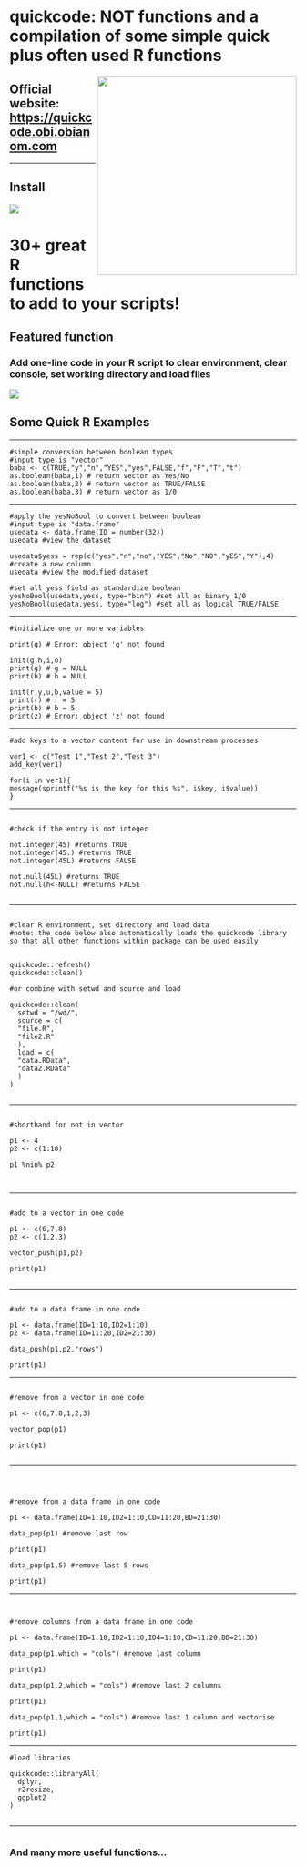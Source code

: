 # quickcode: NOT functions and a compilation of some simple quick plus often used R functions

<img src="https://quickcode.obi.obianom.com/CRAN/rockybilly.regular_qc.webp" width="350" align="right">

## Official website: https://quickcode.obi.obianom.com

***

## Install

![](https://quickcode.obi.obianom.com/quickcode_load_type.svg)

# 30+ great R functions to add to your scripts!

## Featured function
### Add one-line code in your R script to clear environment, clear console, set working directory and load files
![](https://quickcode.obi.obianom.com/quickcode.png)

## Some Quick R Examples

***

```
#simple conversion between boolean types
#input type is "vector"
baba <- c(TRUE,"y","n","YES","yes",FALSE,"f","F","T","t")
as.boolean(baba,1) # return vector as Yes/No
as.boolean(baba,2) # return vector as TRUE/FALSE
as.boolean(baba,3) # return vector as 1/0

```
***

```
#apply the yesNoBool to convert between boolean
#input type is "data.frame"
usedata <- data.frame(ID = number(32))
usedata #view the dataset

usedata$yess = rep(c("yes","n","no","YES","No","NO","yES","Y"),4) #create a new column
usedata #view the modified dataset

#set all yess field as standardize boolean
yesNoBool(usedata,yess, type="bin") #set all as binary 1/0
yesNoBool(usedata,yess, type="log") #set all as logical TRUE/FALSE

```


***

```
#initialize one or more variables

print(g) # Error: object 'g' not found

init(g,h,i,o)
print(g) # g = NULL
print(h) # h = NULL

init(r,y,u,b,value = 5)
print(r) # r = 5
print(b) # b = 5
print(z) # Error: object 'z' not found

```

***

```
#add keys to a vector content for use in downstream processes

ver1 <- c("Test 1","Test 2","Test 3")
add_key(ver1)

for(i in ver1){
message(sprintf("%s is the key for this %s", i$key, i$value))
}

```

***

```

#check if the entry is not integer

not.integer(45) #returns TRUE
not.integer(45.) #returns TRUE
not.integer(45L) #returns FALSE

not.null(45L) #returns TRUE
not.null(h<-NULL) #returns FALSE


```

***

```

#clear R environment, set directory and load data
#note: the code below also automatically loads the quickcode library so that all other functions within package can be used easily


quickcode::refresh()
quickcode::clean()

#or combine with setwd and source and load

quickcode::clean(
  setwd = "/wd/",
  source = c(
  "file.R",
  "file2.R"
  ),
  load = c(
  "data.RData",
  "data2.RData"
  )
)


```

***

```

#shorthand for not in vector

p1 <- 4
p2 <- c(1:10)

p1 %nin% p2



```

***

```

#add to a vector in one code

p1 <- c(6,7,8)
p2 <- c(1,2,3)

vector_push(p1,p2)

print(p1)


```

***

```

#add to a data frame in one code

p1 <- data.frame(ID=1:10,ID2=1:10)
p2 <- data.frame(ID=11:20,ID2=21:30)

data_push(p1,p2,"rows")

print(p1)

```

***

```

#remove from a vector in one code

p1 <- c(6,7,8,1,2,3)

vector_pop(p1)

print(p1)


```

***

```



#remove from a data frame in one code

p1 <- data.frame(ID=1:10,ID2=1:10,CD=11:20,BD=21:30)

data_pop(p1) #remove last row

print(p1)

data_pop(p1,5) #remove last 5 rows

print(p1)

```

***

```


#remove columns from a data frame in one code

p1 <- data.frame(ID=1:10,ID2=1:10,ID4=1:10,CD=11:20,BD=21:30)

data_pop(p1,which = "cols") #remove last column

print(p1)

data_pop(p1,2,which = "cols") #remove last 2 columns

print(p1)

data_pop(p1,1,which = "cols") #remove last 1 column and vectorise

print(p1)

```

***

```
#load libraries

quickcode::libraryAll(
  dplyr,
  r2resize,
  ggplot2
)


```

***

```
```


### And many more useful functions...
